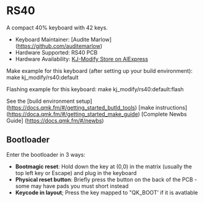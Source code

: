 # RS40
A compact 40% keyboard with 42 keys.

* Keyboard Maintainer: [Audite Marlow] (https://github.com/auditemarlow)
* Hardware Supported: RS40 PCB
* Hardware Availability: [KJ-Modify Store on AlExpress](https://www.aliexpress.us/item/3256803963501165.html)

Make example for this keyboard (after setting up your build environment):
	make kj_modify/rs40:default

Flashing example for this keyboard: 
	make kj_modify/rs40:default:flash

See the 
	[build environment setup]
		(https://docs.qmk.fm/#/getting_started_butld_tools) 
	[make instructions]
		(https://doca.qmk.fm/#/getting_started_make_guide)
	[Complete Newbs Guide] 
		(https://docs.qmk.fm/#/newbs)

## Bootloader
Enter the bootloader in 3 ways:

* **Bootmagic reset**: Hold down the key at (0,0) in the matrix (usually the top left key or Escape) and plug in the keyboard
* **Physical reset button**: Briefly press the button on the back of the PCB - some may have pads you must short instead
* **Keycode in layout**; Press the key mapped to "QK_BOOT' if it is avatlable

